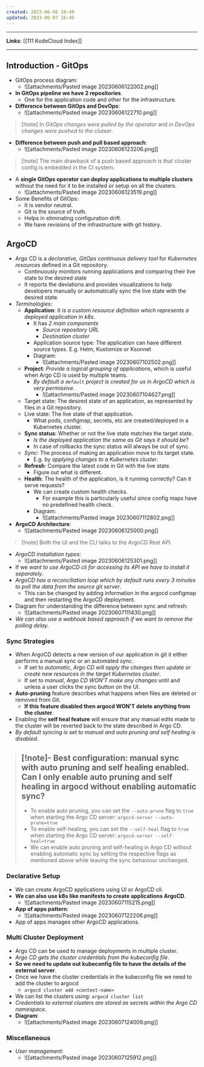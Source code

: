 ```yaml
---
created: 2023-06-06 10:49
updated: 2023-06-07 16:49
---
```

---
**Links**: [[111 KodeCloud Index]]

---
## Introduction - GitOps
- GitOps process diagram:
	- ![[attachments/Pasted image 20230606122002.png]]
- **In GitOps pipeline we have 2 repositories**.
	- One for the application code and other for the infrastructure.
- **Difference between GitOps and DevOps**:
	- ![[attachments/Pasted image 20230606122710.png]]

> [!note] In *GitOps changes were pulled by the operator* and in *DevOps changes were pushed to the clutser*.

- **Difference between push and pull based approach**:
	- ![[attachments/Pasted image 20230606123206.png]]

> [!note] The main drawback of a push based approach is that cluster config is embedded in the CI system.

- A **single GitOps operator can deploy applications to multiple clusters** without the need for it to be installed or setup on all the clusters.
	- ![[attachments/Pasted image 20230606123519.png]]
- Some Benefits of GitOps:
	- It is vendor neutral.
	- Git is the source of truth.
	- Helps in eliminating configuration drift.
	- We have revisions of the infrastructure with git history.

## ArgoCD
- Argo CD is a *declarative, GitOps continuous delivery tool* for *Kubernetes resources* defined in a Git repository.
	- Continuously monitors running applications and comparing their live state to the desired state
	- It reports the deviations and provides visualizations to help developers manually or automatically sync the live state with the desired state.
- *Terminologies*:
	- **Application**: *It is a custom resource definition which represents a deployed application in k8s*.
		- It has *2 main components*
			- *Source repository URL*
			- *Destination cluster*
		- Application source type: The application can have different source types. E.g. Helm, Kustomize or Ksonnet
		- Diagram:
			- ![[attachments/Pasted image 20230607102502.png]]
	- **Project**: *Provide a logical grouping of applications*, which is useful when Argo CD is used by multiple teams.
		- *By default a `default` project is created for us in ArgoCD which is very permissive*.
			- ![[attachments/Pasted image 20230607104627.png]]
	- Target state: The desired state of an application, as represented by files in a Git repository.
	- Live state: The live state of that application. 
		- What pods, configmap, secrets, etc are created/deployed in a Kubernetes cluster.
	- **Sync status**: Whether or not the live state matches the target state. 
		- *Is the deployed application the same as Git says it should be*?
		- In case of rollbacks the sync status will always be out of sync.
	- *Sync*: The process of making an application move to its target state. 
		- E.g. by *applying changes to a Kubernetes cluster*.
	- **Refresh**: Compare the latest code in Git with the live state. 
		- Figure out what is different.
	- **Health**: The health of the application, is it running correctly? Can it serve requests?
		- We can create custom health checks.
			- For example this is particularly useful since config maps have no predefined health check.
		- Diagram:
			- ![[attachments/Pasted image 20230607112802.png]]
- **ArgoCD Architecture**:
	- ![[attachments/Pasted image 20230606125000.png]]

> [!note] Both the UI and the CLI talks to the ArgoCD Rest API.

- *ArgoCD installation types*:
	- ![[attachments/Pasted image 20230606125301.png]]
- If we *want to use ArgoCD cli for accessing its API we have to install it separately*.
- *ArgoCD has a reconciliation loop which by default runs every 3 minutes to poll the data from the source git server*.
	- This can be changed by adding information in the argocd configmap and then restarting the ArgoCD deployment.
- Diagram for understanding the difference between sync and refresh:
	- ![[attachments/Pasted image 20230607111430.png]]
- *We can also use a webhook based approach if we want to remove the polling delay*.

### Sync Strategies
- When ArgoCD detects a new version of our application in git it either performs a manual sync or an automated sync.
	- If set to *automatic*, *Argo CD will apply the changes then update or create new resources in the target Kubernetes cluster*.
	- If set to *manual*, *Argo CD WON'T make any changes* until and unless a user clicks the sync button on the UI.
- **Auto-pruning** feature describes what happens when files are deleted or removed from Git.
	- **If this feature disabled then argocd WON'T delete anything from the cluster**.
- Enabling the **self heal feature** will ensure that any manual edits made to the cluster will be reverted back to the state described in Argo CD.
- *By default syncing is set to manual and auto pruning and self healing is disabled*.

> [!note]- Best configuration: manual sync with auto pruning and self healing enabled.
> Can I only enable auto pruning and self healing in argocd without enabling automatic sync?
> ---
> - To enable auto pruning, you can set the `--auto-prune` flag to `true` when starting the Argo CD server: `argocd-server --auto-prune=true`
> - To enable self-healing, you can set the `--self-heal` flag to `true` when starting the Argo CD server: `argocd-server --self-heal=true`
> - We can enable auto pruning and self-healing in Argo CD without enabling automatic sync by setting the respective flags as mentioned above while leaving the sync behaviour unchanged.

### Declarative Setup
- We can create ArgoCD applications using UI or ArgoCD cli.
- **We can also use k8s like manifests to create applications ArgoCD**.
	- ![[attachments/Pasted image 20230607115215.png]]
- **App of apps pattern**:
	- ![[attachments/Pasted image 20230607122206.png]]
- App of apps manages other ArgoCD applications.

### Multi Cluster Deployment
- Argo CD can be used to manage deployments in multiple cluster.
- *Argo CD gets the cluster credentials from the kubeconfig file*.
- **So we need to update out kubeconfig file to have the details of the external server**.
- Once we have the cluster credentials in the kubeconfig file we need to add the cluster to argocd
	- `argocd cluster add <context-name>`
- We can list the clusters using: `argocd cluster list`
- *Credentials to external clusters are stored as secrets within the Argo CD namespace*.
- **Diagram**:
	- ![[attachments/Pasted image 20230607124009.png]]

### Miscellaneous
- *User management*:
	- ![[attachments/Pasted image 20230607125912.png]]